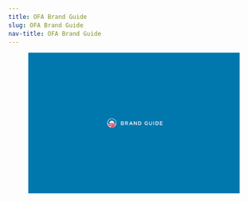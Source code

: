 ```yaml
---
title: OFA Brand Guide
slug: OFA Brand Guide
nav-title: OFA Brand Guide
---
```


<figure>
    <img src="img/brand-guide/brand-guide.jpg" />
</figure>
